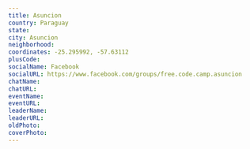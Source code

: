 ```yaml
---
title: Asuncion
country: Paraguay
state: 
city: Asuncion
neighborhood: 
coordinates: -25.295992, -57.63112
plusCode:
socialName: Facebook
socialURL: https://www.facebook.com/groups/free.code.camp.asuncion
chatName:
chatURL:
eventName:
eventURL:
leaderName:
leaderURL:
oldPhoto: 
coverPhoto:
---
```

